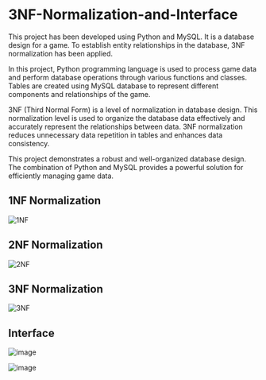 # 3NF-Normalization-and-Interface
 This project has been developed using Python and MySQL. It is a database design for a game. To establish entity relationships in the database, 3NF normalization has been applied.

In this project, Python programming language is used to process game data and perform database operations through various functions and classes. Tables are created using MySQL database to represent different components and relationships of the game.

3NF (Third Normal Form) is a level of normalization in database design. This normalization level is used to organize the database data effectively and accurately represent the relationships between data. 3NF normalization reduces unnecessary data repetition in tables and enhances data consistency.

This project demonstrates a robust and well-organized database design. The combination of Python and MySQL provides a powerful solution for efficiently managing game data.

## 1NF Normalization
![1NF](https://github.com/umuutguler/3NF-Normalization-and-Interface/assets/74297248/fef185e0-7484-4171-8aa4-39ed45fc76dd)

## 2NF Normalization
![2NF](https://github.com/umuutguler/3NF-Normalization-and-Interface/assets/74297248/8335f3bd-7744-47df-aea3-4d41e924e31f)

## 3NF Normalization
![3NF](https://github.com/umuutguler/3NF-Normalization-and-Interface/assets/74297248/36b7d9d4-47a1-4310-bcb9-ab04f18910a4)


## Interface

![image](https://github.com/umuutguler/3NF-Normalization-and-Interface/assets/74297248/27c4f05c-d315-47c8-aa8a-be4c95fc1b72)

![image](https://github.com/umuutguler/3NF-Normalization-and-Interface/assets/74297248/dfe31ca9-5e91-493e-9b31-215e82bc3813)
